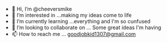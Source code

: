 - 👋 Hi, I’m @cheeversmike
- 👀 I’m interested in ...making my ideas come to life
- 🌱 I’m currently learning ...everything and I'm so cunfused
- 💞️ I’m looking to collaborate on ... Some great ideas I'm having
- 📫 How to reach me ... goodjobkid1307@gmail.com

<!---
cheeversmike/cheeversmike is a ✨ special ✨ repository because its `README.md` (this file) appears on your GitHub profile.
You can click the Preview link to take a look at your changes.
--->
